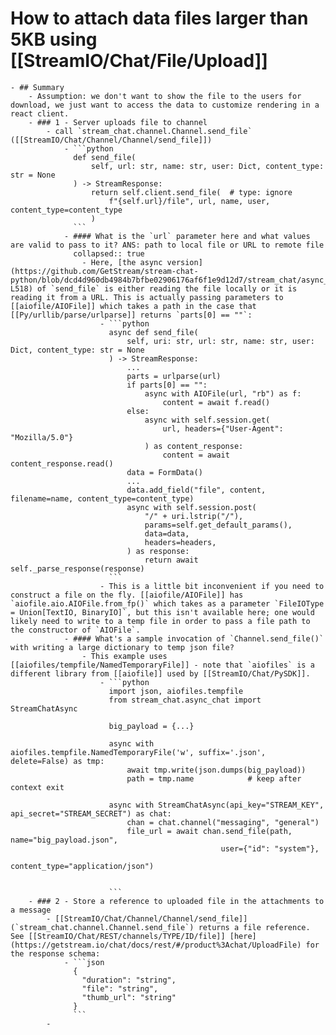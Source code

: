 # How to attach data files larger than 5KB using [[StreamIO/Chat/File/Upload]]
	- ## Summary
		- Assumption: we don't want to show the file to the users for download, we just want to access the data to customize rendering in a react client.
		- ### 1 - Server uploads file to channel
			- call `stream_chat.channel.Channel.send_file` ([[StreamIO/Chat/Channel/Channel/send_file]])
				- ```python
				  def send_file(
				      self, url: str, name: str, user: Dict, content_type: str = None
				  ) -> StreamResponse:
				      return self.client.send_file(  # type: ignore
				          f"{self.url}/file", url, name, user, content_type=content_type
				      )
				  ```
				- #### What is the `url` parameter here and what values are valid to pass to it? ANS: path to local file or URL to remote file
				  collapsed:: true
					- Here, [the async version](https://github.com/GetStream/stream-chat-python/blob/dcd4d960db4984b7bfbe02906176af6f1e9d12d7/stream_chat/async_chat/client.py#L492-L518) of `send_file` is either reading the file locally or it is reading it from a URL. This is actually passing parameters to [[aiofile/AIOFile]] which takes a path in the case that [[Py/urllib/parse/urlparse]] returns `parts[0] == ""`:
						- ```python
						  async def send_file(
						      self, uri: str, url: str, name: str, user: Dict, content_type: str = None
						  ) -> StreamResponse:
						      ...
						      parts = urlparse(url)
						      if parts[0] == "":
						          async with AIOFile(url, "rb") as f:
						              content = await f.read()
						      else:
						          async with self.session.get(
						              url, headers={"User-Agent": "Mozilla/5.0"}
						          ) as content_response:
						              content = await content_response.read()
						      data = FormData()
						      ...
						      data.add_field("file", content, filename=name, content_type=content_type)
						      async with self.session.post(
						          "/" + uri.lstrip("/"),
						          params=self.get_default_params(),
						          data=data,
						          headers=headers,
						      ) as response:
						          return await self._parse_response(response)
						  ```
						- This is a little bit inconvenient if you need to construct a file on the fly. [[aiofile/AIOFile]] has `aiofile.aio.AIOFile.from_fp()` which takes as a parameter `FileIOType = Union[TextIO, BinaryIO]`, but this isn't available here; one would likely need to write to a temp file in order to pass a file path to the constructor of `AIOFile`.
				- #### What's a sample invocation of `Channel.send_file()` with writing a large dictionary to temp json file?
					- This example uses [[aiofiles/tempfile/NamedTemporaryFile]] - note that `aiofiles` is a different library from [[aiofile]] used by [[StreamIO/Chat/PySDK]].
						- ```python
						  import json, aiofiles.tempfile
						  from stream_chat.async_chat import StreamChatAsync
						  
						  big_payload = {...}
						  
						  async with aiofiles.tempfile.NamedTemporaryFile('w', suffix='.json', delete=False) as tmp:
						      await tmp.write(json.dumps(big_payload))
						      path = tmp.name            # keep after context exit
						  
						  async with StreamChatAsync(api_key="STREAM_KEY", api_secret="STREAM_SECRET") as chat:
						      chan = chat.channel("messaging", "general")
						      file_url = await chan.send_file(path, name="big_payload.json",
						                           user={"id": "system"},
						                           content_type="application/json")
						  
						  
						  ```
		- ### 2 - Store a reference to uploaded file in the attachments to a message
			- [[StreamIO/Chat/Channel/Channel/send_file]] (`stream_chat.channel.Channel.send_file`) returns a file reference. See [[StreamIO/Chat/REST/channels/TYPE/ID/file]] [here](https://getstream.io/chat/docs/rest/#/product%3Achat/UploadFile) for the response schema:
				- ```json
				  {
				    "duration": "string",
				    "file": "string",
				    "thumb_url": "string"
				  }
				  ```
			-